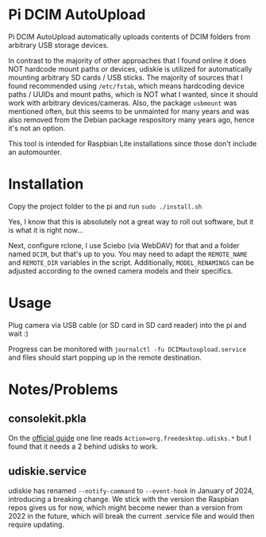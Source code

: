 # Pi DCIM AutoUpload
Pi DCIM AutoUpload automatically uploads contents of DCIM folders from arbitrary USB storage devices.

In contrast to the majority of other approaches that I found online it does NOT hardcode mount paths or devices, udiskie is utilized for automatically mounting arbitrary SD cards / USB sticks.
The majority of sources that I found recommended using `/etc/fstab`, which means hardcoding device paths / UUIDs and mount paths, which is NOT what I wanted, since it should work with arbitrary devices/cameras.
Also, the package `usbmount` was mentioned often, but this seems to be unmainted for many years and was also removed from the Debian package respository many years ago, hence it's not an option.

This tool is intended for Raspbian Lite installations since those don't include an automounter.

# Installation
Copy the project folder to the pi and run `sudo ./install.sh`

Yes, I know that this is absolutely not a great way to roll out software, but it is what it is right now...

Next, configure rclone, I use Sciebo (via WebDAV) for that and a folder named `DCIM`, but that's up to you.
You may need to adapt the `REMOTE_NAME` and `REMOTE_DIR` variables in the script.
Additionally, `MODEL_RENAMINGS` can be adjusted according to the owned camera models and their specifics.

# Usage
Plug camera via USB cable (or SD card in SD card reader) into the pi and wait :)

Progress can be monitored with `journalctl -fu DCIMautoupload.service` and files should start popping up in the remote destination.

# Notes/Problems

## consolekit.pkla
On the [official guide](https://github.com/coldfix/udiskie/wiki/Ubuntu-Debian-installation-guide) one line reads `Action=org.freedesktop.udisks.*` but I found that it needs a 2 behind udisks to work.

## udiskie.service
udiskie has renamed `--notify-command` to `--event-hook` in January of 2024, introducing a breaking change.
We stick with the version the Raspbian repos gives us for now, which might become newer than a version from 2022 in the future, which will break the current .service file and would then require updating.
